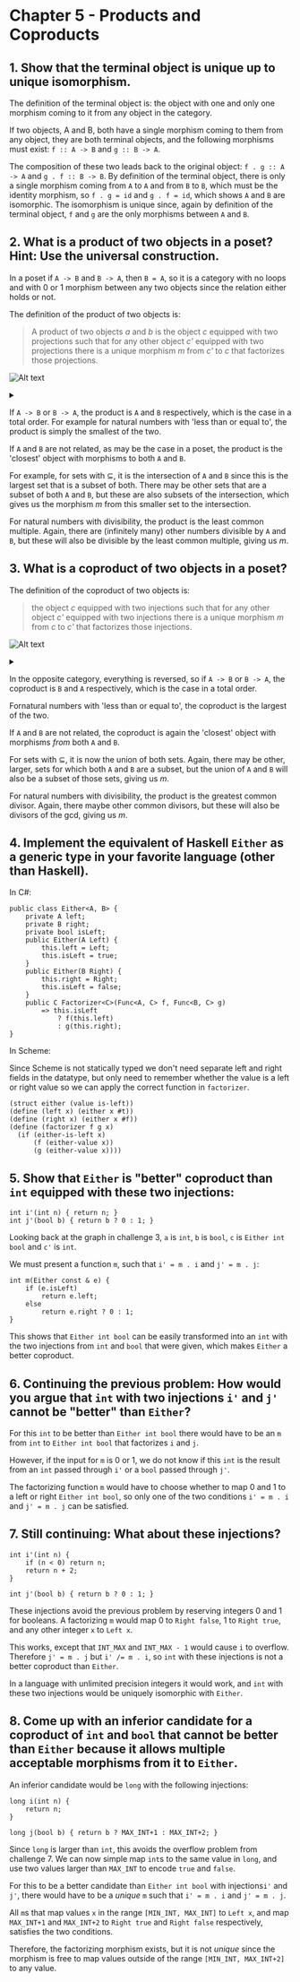 # Chapter 5 - Products and Coproducts

## 1. Show that the terminal object is unique up to unique isomorphism.

The definition of the terminal object is: the object with one and only one morphism coming to it from any object in the category.

If two objects, A and B, both have a single morphism coming to them from any object, they are both terminal objects, and the following morphisms must exist: ```f :: A -> B``` and ```g :: B -> A```.

The composition of these two leads back to the original object: ```f . g :: A -> A``` and ```g . f :: B -> B```. By definition of the terminal object, there is only a single morphism coming from ```A``` to ```A``` and from ```B``` to ```B```, which must be the identity morphism, so ```f . g = id```  and ```g . f = id```, which shows ```A``` and ```B``` are isomorphic. The isomorphism is unique since, again by definition of the terminal object, ```f``` and ```g``` are the only morphisms between ```A``` and ```B```.

## 2. What is a product of two objects in a poset? Hint: Use the universal construction.

In a poset if ```A -> B``` and ```B -> A```, then ```B = A```, so it is a category with no loops and with 0 or 1 morphism between any two objects since the relation either holds or not.

The definition of the product of two objects is:

> A product of two objects _a_ and _b_ is the object _c_ equipped with two projections such that for any other object _c'_ equipped with two projections there is a unique morphism _m_ from _c'_ to _c_ that factorizes those projections.

![Alt text](https://g.gravizo.com/source/challenge2mark?https%3A%2F%2Fraw.githubusercontent.com%2Fnielsreijers%2Fcategorytheory%2Fmain%2FChapter5.md)
<details>
<summary></summary>
challenge2mark
digraph G {
    "c" -> "a" [label="p"]
    "c" -> "b" [label="q"]
    "c'" -> "a" [label="p'"]
    "c'" -> "b" [label="q'"]
    "c'" -> "c" [label="m"]
}
challenge2mark
</details>

If ```A -> B``` or ```B -> A```, the product is ```A``` and ```B``` respectively, which is the case in a total order. For example for natural numbers with 'less than or equal to', the product is simply the smallest of the two.

If ```A``` and ```B``` are not related, as may be the case in a poset, the product is the 'closest' object with morphisms to both ```A``` and ```B```.

For example, for sets with ⊆, it is the intersection of ```A``` and ```B``` since this is the largest set that is a subset of both. There may be other sets that are a subset of both ```A``` and ```B```, but these are also subsets of the intersection, which gives us the morphism _m_ from this smaller set to the intersection.

For natural numbers with divisibility, the product is the least common multiple. Again, there are (infinitely many) other numbers divisible by ```A``` and ```B```, but these will also be divisible by the least common multiple, giving us _m_.

## 3. What is a coproduct of two objects in a poset?

The definition of the coproduct of two objects is:

> the object _c_ equipped with two injections such that for any other object _c'_ equipped with two injections there is a unique morphism _m_ from _c_ to _c'_ that factorizes those injections.

![Alt text](https://g.gravizo.com/source/challenge3mark?https%3A%2F%2Fraw.githubusercontent.com%2Fnielsreijers%2Fcategorytheory%2Fmain%2FChapter5.md)
<details>
<summary></summary>
challenge3mark
digraph G {
    "a" -> "c" [label="i"]
    "b" -> "c" [label="j"]
    "a" -> "c'" [label="i'"]
    "b" -> "c'" [label="j'"]
    "c" -> "c'" [label="m"]
}
challenge3mark
</details>

In the opposite category, everything is reversed, so if ```A -> B``` or ```B -> A```, the coproduct is ```B``` and ```A``` respectively, which is the case in a total order.

Fornatural numbers with 'less than or equal to', the coproduct is the largest of the two.

If ```A``` and ```B``` are not related, the coproduct is again the 'closest' object with morphisms _from_ both ```A``` and ```B```.

For sets with ⊆, it is now the union of both sets. Again, there may be other, larger, sets for which both ```A``` and ```B``` are a subset, but the union of ```A``` and ```B``` will also be a subset of those sets, giving us _m_.

For natural numbers with divisibility, the product is the greatest common divisor. Again, there maybe other common divisors, but these will also be divisors of the gcd, giving us _m_.

## 4. Implement the equivalent of Haskell ```Either``` as a generic type in your favorite language (other than Haskell).

In C#:
```
public class Either<A, B> {
    private A left;
    private B right;
    private bool isLeft;
    public Either(A Left) {
        this.left = Left;
        this.isLeft = true;
    }
    public Either(B Right) {
        this.right = Right;
        this.isLeft = false;
    }
    public C Factorizer<C>(Func<A, C> f, Func<B, C> g)
        => this.isLeft
            ? f(this.left)
            : g(this.right);
}
```

In Scheme:

Since Scheme is not statically typed we don't need separate left and right fields in the datatype, but only need to remember whether the value is a left or right value so we can apply the correct function in ```factorizer```.
```
(struct either (value is-left))
(define (left x) (either x #t))
(define (right x) (either x #f))
(define (factorizer f g x)
  (if (either-is-left x)
      (f (either-value x))
      (g (either-value x))))
```


## 5. Show that ```Either``` is  "better" coproduct than ```int``` equipped with these two injections:

```
int i'(int n) { return n; }
int j'(bool b) { return b ? 0 : 1; }
```

Looking back at the graph in challenge 3, ```a``` is ```int```, ```b``` is ```bool```, ```c``` is ```Either int bool``` and ```c'``` is ```int```.

We must present a function ```m```, such that ```i' = m . i``` and ```j' = m . j```:

```
int m(Either const & e) {
	if (e.isLeft)
		return e.left;
	else
		return e.right ? 0 : 1;
}
```

This shows that ```Either int bool``` can be easily transformed into an ```int``` with the two injections from ```int``` and ```bool``` that were given, which makes ```Either``` a better coproduct.

## 6. Continuing the previous problem: How would you argue that ```int``` with two injections ```i'``` and ```j'``` cannot be "better" than ```Either```?

For this ```int``` to be better than ```Either int bool``` there would have to be an ```m``` from ```int``` to ```Either int bool``` that factorizes ```i``` and ```j```.

However, if the input for ```m``` is 0 or 1, we do not know if this ```int``` is the result from an ```int``` passed through ```i'``` or a ```bool``` passed through ```j'```.

The factorizing function ```m``` would have to choose whether to map 0 and 1 to a left or right ```Either int bool```, so only one of the two conditions ```i' = m . i``` and ```j' = m . j``` can be satisfied.

## 7. Still continuing: What about these injections?
```
int i'(int n) {
	if (n < 0) return n;
	return n + 2;
}

int j'(bool b) { return b ? 0 : 1; }
```

These injections avoid the previous problem by reserving integers 0 and 1 for booleans. A factorizing ```m``` would map 0 to ```Right false```, 1 to ```Right true```, and any other integer ```x``` to ```Left x```.

This works, except that ```INT_MAX``` and ```INT_MAX - 1``` would cause ```i``` to overflow. Therefore ```j' = m . j``` but ```i' /= m . i```, so ```int``` with these injections is not a better coproduct than ```Either```.

In a language with unlimited precision integers it would work, and ```int``` with these two injections would be uniquely isomorphic with ```Either```.

## 8. Come up with an inferior candidate for a coproduct of ```int``` and ```bool``` that cannot be better than ```Either``` because it allows multiple acceptable morphisms from it to ```Either```.

An inferior candidate would be ```long``` with the following injections:

```
long i(int n) {
	return n;
}

long j(bool b) { return b ? MAX_INT+1 : MAX_INT+2; }
```

Since ```long``` is larger than ```int```, this avoids the overflow problem from challenge 7. We can now simple map ```int```s to the same value in ```long```, and use two values larger than ```MAX_INT``` to encode ```true``` and ```false```.

For this to be a better candidate than ```Either int bool``` with injections```i'``` and ```j'```, there would have to be a _unique_ ```m``` such that ```i' = m . i``` and ```j' = m . j```.

All ```m```s that map values ```x``` in the range ```[MIN_INT, MAX_INT]``` to ```Left x```, and map ```MAX_INT+1``` and ```MAX_INT+2``` to ```Right true``` and ```Right false``` respectively, satisfies the two conditions.

Therefore, the factorizing morphism exists, but it is not _unique_ since the morphism is free to map values outside of the range ```[MIN_INT, MAX_INT+2]``` to any value. 





